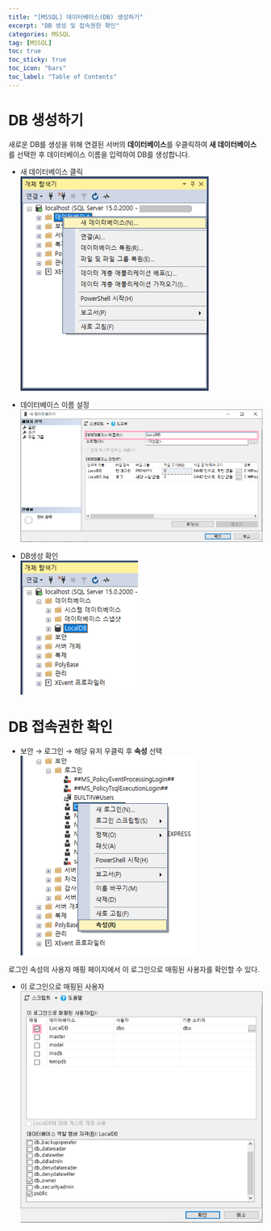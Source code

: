 ```yaml
---
title: "[MSSQL] 데이터베이스(DB) 생성하기"
excerpt: "DB 생성 및 접속권한 확인"
categories: MSSQL
tag: [MSSQL]
toc: true
toc_sticky: true
toc_icon: "bars"
toc_label: "Table of Contents"
---
```


# DB 생성하기
새로운 DB를 생성을 위해 연결된 서버의 **데이터베이스**를 우클릭하여 **새 데이터베이스**를 선택한 후 데이터베이스 이름을 입력하여 DB를 생성합니다.

- 새 데이터베이스 클릭  
![images](/images/2022-11-16-mssql-create-db/create-db1.png)

- 데이터베이스 이름 설정
![images](/images/2022-11-16-mssql-create-db/create-db2.png)

- DB생성 확인  
![images](/images/2022-11-16-mssql-create-db/create-db3.png)

# DB 접속권한 확인
- 보안 → 로그인 → 해당 유저 우클릭 후 **속성** 선택  
![images](/images/2022-11-16-mssql-create-db/create-db5.png)

로그인 속성의 사용자 매핑 페이지에서 이 로그인으로 매핑된 사용자를 확인할 수 있다.
- 이 로그인으로 매핑된 사용자
![images](/images/2022-11-16-mssql-create-db/create-db4.png)